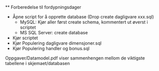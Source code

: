 ** Forberedelse til fordypningsdager


- Åpne script for å opprette database (Drop create dagligvare xxx.sql)
    - MySQL: Kjør aller først create schema, kommentert ut øverst i scriptet
    - MS SQL Server: create database
- Kjør scriptet
- Kjør Populering dagligvare dimensjoner.sql
- Kjør Populering handler og bonus.sql

Oppgaver/Datamodel.pdf viser sammenhengen mellom de viktigste tabellene i skjemaet/databasen